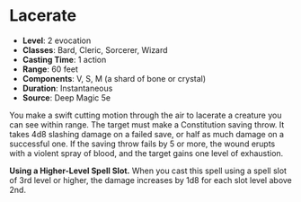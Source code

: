 # Lacerate

- **Level**: 2 evocation
- **Classes**: Bard, Cleric, Sorcerer, Wizard
- **Casting Time**: 1 action
- **Range**: 60 feet
- **Components**: V, S, M (a shard of bone or crystal)
- **Duration**: Instantaneous
- **Source**: Deep Magic 5e

You make a swift cutting motion through the air to lacerate a creature you can see within range. The target must make a Constitution saving throw. It takes 4d8 slashing damage on a failed save, or half as much damage on a successful one. If the saving throw fails by 5 or more, the wound erupts with a violent spray of blood, and the target gains one level of exhaustion.

**Using a Higher-Level Spell Slot.** When you cast this spell using a spell slot of 3rd level or higher, the damage increases by 1d8 for each slot level above 2nd.
